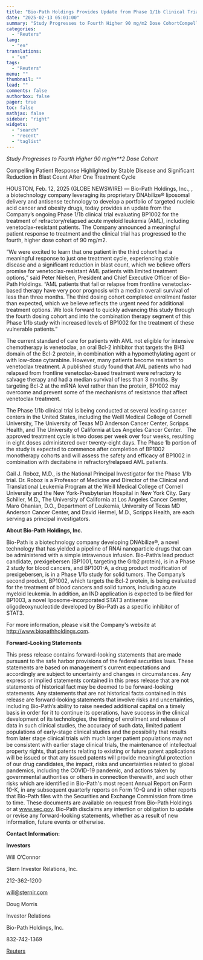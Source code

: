 ```yaml
---
title: "Bio-Path Holdings Provides Update from Phase 1/1b Clinical Trial of BP1002 for Treatment of Refractory/Relapsed Acute Myeloid Leukemia"
date: "2025-02-13 05:01:00"
summary: "Study Progresses to Fourth Higher 90 mg/m2 Dose CohortCompelling Patient Response Highlighted by Stable Disease and Significant Reduction in Blast Count After One Treatment CycleHOUSTON, Feb. 12, 2025 (GLOBE NEWSWIRE) — Bio-Path Holdings, Inc., , a biotechnology company leveraging its proprietary DNAbilize® liposomal delivery and antisense technology to develop a..."
categories:
  - "Reuters"
lang:
  - "en"
translations:
  - "en"
tags:
  - "Reuters"
menu: ""
thumbnail: ""
lead: ""
comments: false
authorbox: false
pager: true
toc: false
mathjax: false
sidebar: "right"
widgets:
  - "search"
  - "recent"
  - "taglist"
---
```


*Study Progresses to Fourth Higher 90 mg/m**2* *Dose Cohort*

Compelling Patient Response Highlighted by Stable Disease and Significant Reduction in Blast Count After One Treatment Cycle

HOUSTON, Feb. 12, 2025 (GLOBE NEWSWIRE) — Bio-Path Holdings, Inc., , a biotechnology company leveraging its proprietary DNAbilize® liposomal delivery and antisense technology to develop a portfolio of targeted nucleic acid cancer and obesity drugs, today provides an update from the Company’s ongoing Phase 1/1b clinical trial evaluating BP1002 for the treatment of refractory/relapsed acute myeloid leukemia (AML), including venetoclax-resistant patients. The Company announced a meaningful patient response to treatment and the clinical trial has progressed to the fourth, higher dose cohort of 90 mg/m2.

“We were excited to learn that one patient in the third cohort had a meaningful response to just one treatment cycle, experiencing stable disease and a significant reduction in blast count, which we believe offers promise for venetoclax-resistant AML patients with limited treatment options,” said Peter Nielsen, President and Chief Executive Officer of Bio-Path Holdings. “AML patients that fail or relapse from frontline venetoclax-based therapy have very poor prognosis with a median overall survival of less than three months. The third dosing cohort completed enrollment faster than expected, which we believe reflects the urgent need for additional treatment options. We look forward to quickly advancing this study through the fourth dosing cohort and into the combination therapy segment of this Phase 1/1b study with increased levels of BP1002 for the treatment of these vulnerable patients.”

The current standard of care for patients with AML not eligible for intensive chemotherapy is venetoclax, an oral Bcl-2 inhibitor that targets the BH3 domain of the Bcl-2 protein, in combination with a hypomethylating agent or with low-dose cytarabine. However, many patients become resistant to venetoclax treatment. A published study found that AML patients who had relapsed from frontline venetoclax-based treatment were refractory to salvage therapy and had a median survival of less than 3 months. By targeting Bcl-2 at the mRNA level rather than the protein, BP1002 may overcome and prevent some of the mechanisms of resistance that affect venetoclax treatment.

The Phase 1/1b clinical trial is being conducted at several leading cancer centers in the United States, including the Weill Medical College of Cornell University, The University of Texas MD Anderson Cancer Center, Scripps Health, and The University of California at Los Angeles Cancer Center.   The approved treatment cycle is two doses per week over four weeks, resulting in eight doses administered over twenty-eight days. The Phase 1b portion of the study is expected to commence after completion of BP1002 monotherapy cohorts and will assess the safety and efficacy of BP1002 in combination with decitabine in refractory/relapsed AML patients.

Gail J. Roboz, M.D., is the National Principal Investigator for the Phase 1/1b trial. Dr. Roboz is a Professor of Medicine and Director of the Clinical and Translational Leukemia Program at the Weill Medical College of Cornell University and the New York-Presbyterian Hospital in New York City. Gary Schiller, M.D., The University of California at Los Angeles Cancer Center, Maro Ohanian, D.O., Department of Leukemia, University of Texas MD Anderson Cancer Center, and David Hermel, M.D., Scripps Health, are each serving as principal investigators.

**About Bio-Path Holdings, Inc.**

Bio-Path is a biotechnology company developing DNAbilize®, a novel technology that has yielded a pipeline of RNAi nanoparticle drugs that can be administered with a simple intravenous infusion. Bio-Path’s lead product candidate, prexigebersen (BP1001, targeting the Grb2 protein), is in a Phase 2 study for blood cancers, and BP1001-A, a drug product modification of prexigebersen, is in a Phase 1/1b study for solid tumors. The Company’s second product, BP1002, which targets the Bcl-2 protein, is being evaluated for the treatment of blood cancers and solid tumors, including acute myeloid leukemia. In addition, an IND application is expected to be filed for BP1003, a novel liposome-incorporated STAT3 antisense oligodeoxynucleotide developed by Bio-Path as a specific inhibitor of STAT3.

For more information, please visit the Company's website at http://www.biopathholdings.com.

**Forward-Looking Statements**

This press release contains forward-looking statements that are made pursuant to the safe harbor provisions of the federal securities laws. These statements are based on management's current expectations and accordingly are subject to uncertainty and changes in circumstances. Any express or implied statements contained in this press release that are not statements of historical fact may be deemed to be forward-looking statements. Any statements that are not historical facts contained in this release are forward-looking statements that involve risks and uncertainties, including Bio-Path’s ability to raise needed additional capital on a timely basis in order for it to continue its operations, have success in the clinical development of its technologies, the timing of enrollment and release of data in such clinical studies, the accuracy of such data, limited patient populations of early-stage clinical studies and the possibility that results from later stage clinical trials with much larger patient populations may not be consistent with earlier stage clinical trials, the maintenance of intellectual property rights, that patents relating to existing or future patent applications will be issued or that any issued patents will provide meaningful protection of our drug candidates, the impact, risks and uncertainties related to global pandemics, including the COVID-19 pandemic, and actions taken by governmental authorities or others in connection therewith, and such other risks which are identified in Bio-Path's most recent Annual Report on Form 10-K, in any subsequent quarterly reports on Form 10-Q and in other reports that Bio-Path files with the Securities and Exchange Commission from time to time. These documents are available on request from Bio-Path Holdings or at www.sec.gov. Bio-Path disclaims any intention or obligation to update or revise any forward-looking statements, whether as a result of new information, future events or otherwise.

**Contact Information:**

**Investors**

Will O’Connor

Stern Investor Relations, Inc.

212-362-1200

will@sternir.com

Doug Morris

Investor Relations

Bio-Path Holdings, Inc.

832-742-1369

[Reuters](https://www.tradingview.com/news/reuters.com,2025-02-12:newsml_GNXbZ7Jcj:0-bio-path-holdings-provides-update-from-phase-1-1b-clinical-trial-of-bp1002-for-treatment-of-refractory-relapsed-acute-myeloid-leukemia/)
